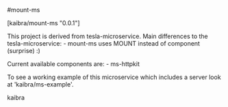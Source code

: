 #mount-ms

[kaibra/mount-ms "0.0.1"]

This project is derived from tesla-microservice.
Main differences to the tesla-microservice:
    - mount-ms uses MOUNT instead of component (surprise) :)

Current available components are:
    - ms-httpkit

To see a working example of this microservice which includes a server look at 'kaibra/ms-example'.

kaibra
